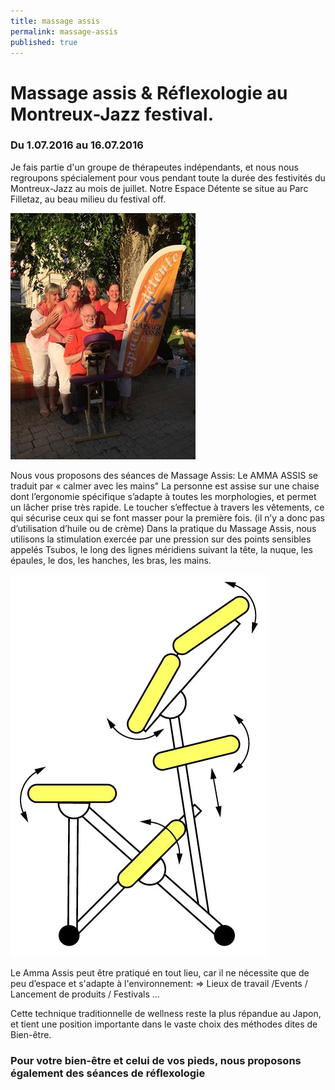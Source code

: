 ```yaml
---
title: massage assis
permalink: massage-assis
published: true
---
```


# Massage assis & Réflexologie au Montreux-Jazz festival.

### Du 1.07.2016 au 16.07.2016

Je fais partie d'un groupe de thérapeutes indépendants, et nous nous regroupons spécialement pour vous pendant toute la durée des festivités du Montreux-Jazz au mois de juillet.
Notre Espace Détente se situe au Parc Filletaz, au beau milieu du festival off.

![](./images/equipe-montreux.jpg)

Nous vous proposons des séances de
Massage Assis:
Le AMMA ASSIS se traduit par « calmer avec les mains"
La personne est assise sur une chaise dont l’ergonomie spécifique s’adapte à toutes les morphologies, et permet un lâcher prise très rapide.
Le toucher s’effectue à travers les vêtements, ce qui sécurise ceux qui se font masser pour la première fois. (il n’y a donc pas d’utilisation d’huile ou de crème)
Dans la pratique du Massage Assis, nous utilisons la stimulation exercée par une pression sur des points sensibles appelés Tsubos, le long des lignes méridiens suivant la tête, la nuque, les épaules, le dos, les hanches, les bras, les mains.

![](./images/massage-assis.jpg)

Le Amma Assis peut être pratiqué en tout lieu, car il ne nécessite que de peu d’espace et s'adapte à l'environnement:
=> Lieux de travail /Events / Lancement de produits / Festivals ...

Cette technique traditionnelle de wellness reste la plus répandue au Japon, et tient une position importante dans le vaste choix des méthodes dites de Bien-être.

### Pour votre bien-être et celui de vos pieds, nous proposons également des séances de réflexologie
